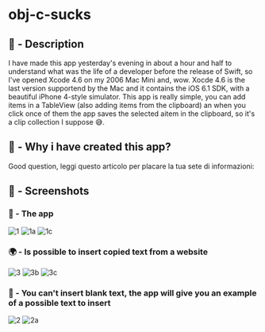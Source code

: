 # obj-c-sucks

## 📖 - Description
I have made this app yesterday's evening in about a hour and half to understand what was the life of a developer before the release of Swift, so I've opened Xcode 4.6 on my 2006 Mac Mini and, wow. 
Xocde 4.6 is the last version supportend by the Mac and it contains the iOS 6.1 SDK, with a beautiful iPhone 4-style simulator.
This app is really simple, you can add items in a TableView (also adding items from the clipboard) an when you click once of them the app saves the selected aitem in the clipboard, so it's a clip collection I suppose 😅.
## 🤔 - Why i have created this app?
Good question, leggi questo articolo per placare la tua sete di informazioni:
## 📸 - Screenshots
### 📱 - The app
![1](https://i.imgur.com/q6WuMyI.png) ![1a](https://i.imgur.com/7hQae55.png) ![1c](https://i.imgur.com/MFyKBfq.png)
### 🌍 - Is possible to insert copied text from a website 
![3](https://i.imgur.com/rZpFh5d.png) ![3b](https://i.imgur.com/v9NDRhD.png) ![3c](https://i.imgur.com/t77QLxz.png)
### 📝 - You can't insert blank text, the app will give you an example of a possible text to insert
![2](https://i.imgur.com/XTHJlzm.png) ![2a](https://i.imgur.com/vjO4Y3B.png)
